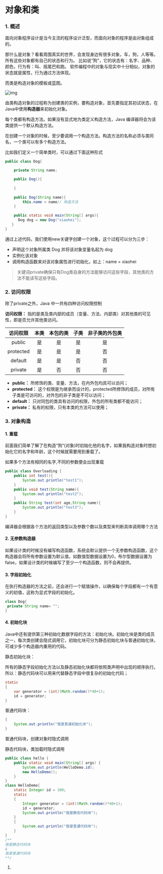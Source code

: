 # 对象和类

### 1. 概述

面向对象程序设计是当今主流的程序设计泛型，而面向对象的程序是由对象组成的。

那什么是对象？看看周围真实的世界，会发现身边有很多对象，车，狗，人等等。所有这些对象都有自己的状态和行为。 比如说“狗”，它的状态有：名字、品种、颜色，行为有：叫、摇尾巴和跑。 软件编程中的对象与现实中十分相似，对象的状态就是属性，行为通过方法体现。

而类是构造对象的模板或蓝图。

![img](http://localhost:8081/resources/static/images/blog/Snipaste_2022-01-20_00-53-50.png)  

由类构造对象的过程称为创建类的实例，要构造对象，首先要指定其初试状态，在Java中使用**构造器**来初始化对象。

每个类都有构造方法。如果没有显式地为类定义构造方法，Java 编译器将会为该类提供一个默认构造方法。

在创建一个对象的时候，至少要调用一个构造方法。构造方法的名称必须与类同名，一个类可以有多个构造方法。

比如我们定义一个简单类时，可以通过下面这种形式

```java
public class Dog{

	private String name;

    public Dog(){
	
    }
 
    public Dog(String name){
        this.name = name// 构造方法
    }
	
	public static void main(String[] args){
      Dog dog = new Dog("xiaohei");
   }
}
```

通过上述代码，我们使用new关键字创建一个对象，这个过程可以分为三步：

- 声明这个对象所属类 Dog 并将该对象变量名起为 dog
- 实例化该对象
- 调用构造函数来对该对象属性进行初始化，如上：name = xiaohei

> 关键词private确保只有Dog类自身的方法能够访问这些字段，其他类的方法不能读写这些字段。

### 2. 访问权限

除了private之外，Java 中一共有四种访问权限控制

**访问权限：** 指的是类及类内部的成员（变量、方法、内部类）对其他类的可见性，即是否允许其他类访问。

| 访问权限  | 本类 | 本包的类 | 子类 | 非子类的外包类 |
| :-------: | :--: | :------: | :--: | :------------: |
|  public   |  是  |    是    |  是  |       是       |
| protected |  是  |    是    |  是  |       否       |
|  default  |  是  |    是    |  否  |       否       |
|  private  |  是  |    否    |  否  |       否       |

- **public：** 所修饰的类、变量、方法，在内外包均具可以访问；
- **protected：** 这个权限是为继承而设计的，protected所修饰的成员，对所有子类是可访问的，对外包的非子类是不可以访问；
- **default：** 只对同包的类具有访问的权限，外包的所有类都不能访问；
- **private：** 私有的权限，只有本类的方法可以使用；



### 3. 对象构造

#### 1. 重载

前面我们简单了解了在构造“狗“(对象)时初始化他的名字，如果我构造对象时想初始化它的名字和年龄，这个时候就需要用到重载了。

如果多个方法有相同的名字,不同的参数便会出现重载

```java
public class Overloading {
    public int test(){
        System.out.println("test1");
    }
    public void test(String name){
        System.out.println("test2");
    }   
    public String test(int age,String name){
        System.out.println("test3");
    }   
}
```

编译器会根据各个方法的返回类型以及参数个数以及类型来判断具体调用哪个方法

#### 2. 无参数构造器

如果设计类的时候没有编写构造函数，系统会默认提供一个无参数构造函数，这个构造器会将所有参数设置为默认值，如数值型数据设置为0，布尔型数据设置为false，如果设计类的时候编写了至少一个构造函数，则不会再提供。

#### 3. 字段初始化

在执行构造器的方法之前，还会进行一个赋值操作，以确保每个字段都有一个有意义的初值，这称为显式字段的初始化。

```java
class Dog{
 private String name= "";
}
```

#### 4. 初始化块

Java中还有提供第三种初始化数据字段的方法：初始化块。初始化块是类的成员之一，每次类创建会隐式调用它，初始化块可分为静态初始化块与普通初始化块，可减少多个构造器内重用的代码。

静态初始化块：

所有的静态字段初始化方法以及静态初始化块都将依照类声明中出现的顺序执行。所以：静态代码块可以用来代替静态字段中很复杂的初始化代码；

```java
static
{
	var generator = (int)(Math.random()*40+1);
	id = generator;
}
```

普通代码块：

```java
{
	System.out.println("我是普通初始化块");
}
```

普通代码块，创建对象时隐式调用

静态代码块，类加载时隐式调用

```java
public class hello {
    public static void main(String[] args) {
        System.out.println(HelloDemo.id);
        new HelloDemo();
    }
}
class HelloDemo{
    static Integer id = 100;
    static
    {
        Integer generator = (int)(Math.random()*40+1);
        id = generator;
        System.out.println("我是静态代码块");
    }
    {
        System.out.println("我是普通代码块");
    }
}
/**
我是静态代码块
4
我是普通代码块
**/
```

1. 







